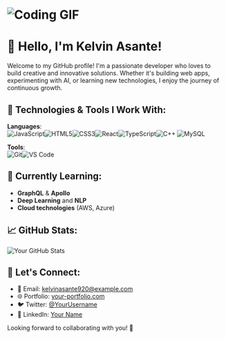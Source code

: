 # ![Coding GIF](https://media.giphy.com/media/KD9GiiNVoCQdC/giphy.gif)

# 👋 Hello, I'm Kelvin Asante!

Welcome to my GitHub profile! I'm a passionate developer who loves to build creative and innovative solutions. Whether it's building web apps, experimenting with AI, or learning new technologies, I enjoy the journey of continuous growth.

## 🚀 Technologies & Tools I Work With:

**Languages**:  
![JavaScript](https://img.shields.io/badge/JavaScript-F7DF1E?logo=javascript&logoColor=black)![HTML5](https://img.shields.io/badge/HTML5-E34F26?logo=html5&logoColor=white)![CSS3](https://img.shields.io/badge/CSS3-1572B6?logo=css3&logoColor=white)![React](https://img.shields.io/badge/React-61DAFB?logo=react&logoColor=black)![TypeScript](https://img.shields.io/badge/TypeScript-007ACC?logo=typescript&logoColor=white)![C++](https://img.shields.io/badge/C++-00599C?logo=c%2B%2B&logoColor=white) ![MySQL](https://img.shields.io/badge/MySQL-4479A1?logo=mysql&logoColor=white)  

**Tools**:  
![Git](https://img.shields.io/badge/Git-F05032?logo=git&logoColor=white)![VS Code](https://img.shields.io/badge/VS%20Code-007ACC?logo=visualstudiocode&logoColor=white) 

## 🌱 Currently Learning:
- **GraphQL** & **Apollo**
- **Deep Learning** and **NLP**
- **Cloud technologies** (AWS, Azure)

## 📈 GitHub Stats:
![Your GitHub Stats](https://github-readme-stats.vercel.app/api?username=KelvinAsante&show_icons=true&count_private=true&hide=prs&theme=radical)

## 🤝 Let's Connect:
- 📧 Email: [kelvinasante920@example.com](mailto:kelvinasante920@example.com)
- 🌐 Portfolio: [your-portfolio.com](https://your-portfolio.com)
- 🐦 Twitter: [@YourUsername](https://twitter.com/YourUsername)
- 💼 LinkedIn: [Your Name](https://www.linkedin.com/in/your-name/)

Looking forward to collaborating with you! 🚀
